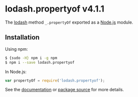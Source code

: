 # lodash.propertyof v4.1.1

The [lodash](https://lodash.com/) method `_.propertyOf` exported as a [Node.js](https://nodejs.org/) module.

## Installation

Using npm:
```bash
$ {sudo -H} npm i -g npm
$ npm i --save lodash.propertyof
```

In Node.js:
```js
var propertyOf = require('lodash.propertyof');
```

See the [documentation](https://lodash.com/docs#propertyOf) or [package source](https://github.com/lodash/lodash/blob/4.1.1-npm-packages/lodash.propertyof) for more details.
